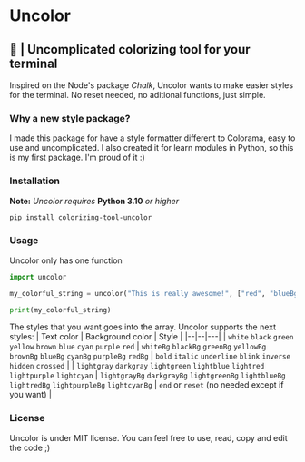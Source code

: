 # Uncolor
## 🎨 | Uncomplicated colorizing tool for your terminal

Inspired on the Node's package *Chalk*, Uncolor wants to make easier styles for the terminal. No reset needed, no aditional functions, just simple.

### Why a new style package?
I made this package for have a style formatter different to Colorama, easy to use and uncomplicated. I also created it for learn modules in Python, so this is my first package. I'm proud of it :)

### Installation
**Note:** *Uncolor requires* **Python 3.10** *or higher*
```sh
pip install colorizing-tool-uncolor
```

### Usage
Uncolor only has one function
```py
import uncolor

my_colorful_string = uncolor("This is really awesome!", ["red", "blueBg", "bold"])

print(my_colorful_string)
```

The styles that you want goes into the array. Uncolor supports the next styles:
| Text color | Background color | Style |
|--|--|---|
| `white` `black` `green` `yellow` `brown` `blue` `cyan` `purple` `red`   | `whiteBg` `blackBg` `greenBg` `yellowBg` `brownBg` `blueBg` `cyanBg` `purpleBg` `redBg` | `bold` `italic` `underline` `blink` `inverse` `hidden`  `crossed` |
| `lightgray` `darkgray` `lightgreen` `lightblue`  `lightred`  `lightpurple` `lightcyan` | `lightgrayBg` `darkgrayBg` `lightgreenBg` `lightblueBg`  `lightredBg`  `lightpurpleBg` `lightcyanBg` |  `end` or `reset` (no needed except if you want) |


### License
Uncolor is under MIT license. You can feel free to use, read, copy and edit the code ;)
